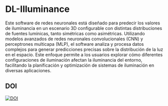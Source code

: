 # DL-Illuminance
Este software de redes neuronales está diseñado para predecir los valores de iluminancia en un escenario 3D configurable con distintas distribuciones de fuentes lumínicas, tanto simétricas como asimétricas. Utilizando modelos avanzados de redes neuronales convolucionales (CNN) y perceptrones multicapa (MLP), el software analiza y procesa datos complejos para generar predicciones precisas sobre la distribución de la luz en el espacio. Este enfoque permite a los usuarios explorar cómo diferentes configuraciones de iluminación afectan la iluminancia del entorno, facilitando la planificación y optimización de sistemas de iluminación en diversas aplicaciones.

## DOI
[![DOI](https://zenodo.org/badge/DOI/10.5281/zenodo.12727651.svg)](https://doi.org/10.5281/zenodo.12727651)
